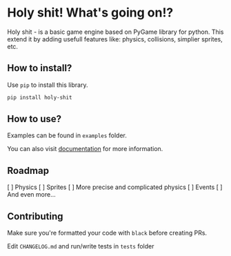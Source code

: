 # Holy shit! What's going on!?

Holy shit - is a basic game engine based on PyGame library for python. This extend it by adding usefull features like: physics, collisions, simplier sprites, etc.

## How to install?

Use `pip` to install this library.

```sh
pip install holy-shit
```

## How to use?

Examples can be found in `examples` folder.

You can also visit [documentation](tumpa-prizrak.github.io/holy-shit) for more information.

## Roadmap
[ ] Physics
[ ] Sprites
[ ] More precise and complicated physics
[ ] Events
[ ] And even more...

## Contributing
Make sure you're formatted your code with `black` before creating PRs. 

Edit `CHANGELOG.md` and run/write tests in `tests` folder

